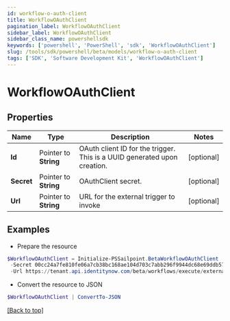 ```yaml
---
id: workflow-o-auth-client
title: WorkflowOAuthClient
pagination_label: WorkflowOAuthClient
sidebar_label: WorkflowOAuthClient
sidebar_class_name: powershellsdk
keywords: ['powershell', 'PowerShell', 'sdk', 'WorkflowOAuthClient'] 
slug: /tools/sdk/powershell/beta/models/workflow-o-auth-client
tags: ['SDK', 'Software Development Kit', 'WorkflowOAuthClient']
---
```



# WorkflowOAuthClient

## Properties

Name | Type | Description | Notes
------------ | ------------- | ------------- | -------------
**Id** |  Pointer to **String** | OAuth client ID for the trigger. This is a UUID generated upon creation. | [optional] 
**Secret** |  Pointer to **String** | OAuthClient secret. | [optional] 
**Url** |  Pointer to **String** | URL for the external trigger to invoke | [optional] 

## Examples

- Prepare the resource
```powershell
$WorkflowOAuthClient = Initialize-PSSailpoint.BetaWorkflowOAuthClient  -Id 1a58c03a6bf64dc2876f6988c6e2c7b7 `
 -Secret 00cc24a7fe810fe06a7cb38bc168ae104d703c7abb296f9944dc68e69ddb578b `
 -Url https://tenant.api.identitynow.com/beta/workflows/execute/external/c17bea3a-574d-453c-9e04-4365fbf5af0b
```

- Convert the resource to JSON
```powershell
$WorkflowOAuthClient | ConvertTo-JSON
```


[[Back to top]](#) 

